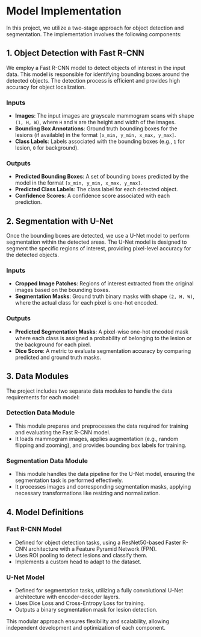 # Model Implementation

In this project, we utilize a two-stage approach for object detection and segmentation. The implementation involves the following components:

## 1. Object Detection with Fast R-CNN

We employ a Fast R-CNN model to detect objects of interest in the input data. This model is responsible for identifying bounding boxes around the detected objects. The detection process is efficient and provides high accuracy for object localization.

### **Inputs**

- **Images**: The input images are grayscale mammogram scans with shape `(1, H, W)`, where `H` and `W` are the height and width of the images.
- **Bounding Box Annotations**: Ground truth bounding boxes for the lesions (if available) in the format `[x_min, y_min, x_max, y_max]`.
- **Class Labels**: Labels associated with the bounding boxes (e.g., `1` for lesion, `0` for background).

### **Outputs**

- **Predicted Bounding Boxes**: A set of bounding boxes predicted by the model in the format `[x_min, y_min, x_max, y_max]`.
- **Predicted Class Labels**: The class label for each detected object.
- **Confidence Scores**: A confidence score associated with each prediction.

## 2. Segmentation with U-Net

Once the bounding boxes are detected, we use a U-Net model to perform segmentation within the detected areas. The U-Net model is designed to segment the specific regions of interest, providing pixel-level accuracy for the detected objects.

### **Inputs**

- **Cropped Image Patches**: Regions of interest extracted from the original images based on the bounding boxes.
- **Segmentation Masks**: Ground truth binary masks with shape `(2, H, W)`, where the actual class for each pixel is one-hot encoded.

### **Outputs**

- **Predicted Segmentation Masks**: A pixel-wise one-hot encoded mask where each class is assigned a probability of belonging to the lesion or the background for each pixel.
- **Dice Score**: A metric to evaluate segmentation accuracy by comparing predicted and ground truth masks.

## 3. Data Modules

The project includes two separate data modules to handle the data requirements for each model:

### **Detection Data Module**

- This module prepares and preprocesses the data required for training and evaluating the Fast R-CNN model.
- It loads mammogram images, applies augmentation (e.g., random flipping and zooming), and provides bounding box labels for training.

### **Segmentation Data Module**

- This module handles the data pipeline for the U-Net model, ensuring the segmentation task is performed effectively.
- It processes images and corresponding segmentation masks, applying necessary transformations like resizing and normalization.

## 4. Model Definitions

### **Fast R-CNN Model**

- Defined for object detection tasks, using a ResNet50-based Faster R-CNN architecture with a Feature Pyramid Network (FPN).
- Uses ROI pooling to detect lesions and classify them.
- Implements a custom head to adapt to the dataset.

### **U-Net Model**

- Defined for segmentation tasks, utilizing a fully convolutional U-Net architecture with encoder-decoder layers.
- Uses Dice Loss and Cross-Entropy Loss for training.
- Outputs a binary segmentation mask for lesion detection.

This modular approach ensures flexibility and scalability, allowing independent development and optimization of each component.
